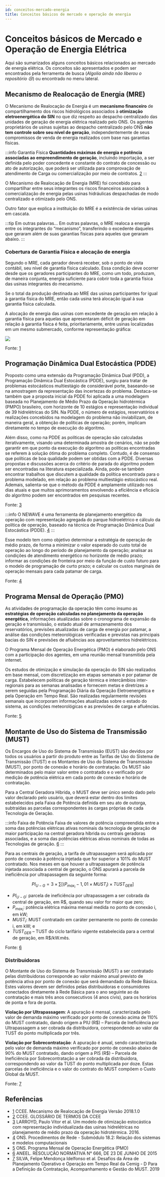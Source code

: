 ```yaml
---
id: conceitos-mercado-energia
title: Conceitos básicos de mercado e operação de energia
---
```


# Conceitos básicos de Mercado e Operação de Energia Elétrica
Aqui são sumarizados alguns conceitos básicos relacionados ao mercado de energia elétrica. Os conceitos são apresentados e podem ser encontrados pela ferramenta de busca (*Algolia ainda não liberou o repositório 😢*) ou encontrado no menu lateral.

## Mecanismo de Realocação de Energia (MRE)
O Mecanismo de Realocação de Energia é um **mecanismo financeiro** de compartilhamento dos riscos hidrológicos associados à **otimização eletroenergética do SIN** no que diz respeito ao despacho centralizado das unidades de geração de energia elétrica realizado pelo ONS. Os agentes proprietários de usinas sujeitas ao despacho centralizado pelo ONS **não tem controle sobre seu nível de geração**, independentemente de seus compromissos de venda de energia realizados com base nas garantias físicas.

:::info Garantia Física
**Quantidades máximas de energia e potência associadas ao empreendimento de geração**, incluindo importação, a ser definida pelo poder concedente e constante do contrato de concessão ou ato de autorização, que poderá ser utilizada para comprovação de atendimento de Carga ou comercialização por meio de contratos. [2]
:::

O Mecanismo de Realocação de Energia (MRE) foi concebido para compartilhar entre seus integrantes os riscos financeiros associados à comercialização de energia pelas usinas hidráulicas despachadas de modo centralizado e otimizado pelo ONS. 

Outro fator que explica a instituição do MRE é a existência de várias usinas em cascata.

:::tip Em outras palavras...
Em outras palavras, o MRE realoca a energia entre os integrantes do “mecanismo”, transferindo o excedente daqueles que geraram além de suas garantias físicas para aqueles que geraram abaixo. 
:::

### Cobertura de Garantia Física e alocação de energia
Segundo o MRE, cada gerador deverá receber, sob o ponto de vista contábil, seu nível de garantia física calculado. Essa condição deve ocorrer desde que os geradores participantes do MRE, como um todo, produzam, de maneira conjunta, energia suficiente para cobrir toda a garantia física das usinas integrantes do mecanismo.

Se o total da produção destinada ao MRE das usinas participantes for igual à garantia física do MRE, então cada usina terá alocação igual à sua garantia física calculada.

A alocação de energia das usinas com excedente de geração em relação à garantia física para aquelas que apresentaram déficit de geração em relação à garantia física é feita, prioritariamente, entre usinas localizadas em um mesmo submercado, conforme representação gráfica:

![](../img/MRE_realoca.png)

Fonte: [1]

## Programação Dinâmica Dual Estocástica (PDDE)
Proposto como uma extensão da Programação Dinâmica Dual (PDD), a Programação Dinâmica Dual Estocástica (PDDE), surgiu para tratar de problemas estocásticos multiestágio de considerável porte, baseando-se na amostragem da representação das incertezas do problema. Destaca-se também que a proposta inicial da PDDE foi aplicada a uma modelagem baseada no Planejamento de Médio Prazo da Operação hidrotérmica (PMPO) brasileiro, com horizonte de 10 estágios e representação individual de 39 hidrelétricas do SIN. Na PDDE, o número de estágios, reservatórios e realizações concebidos na modelagem do problema não inviabilizam, de maneira geral, a obtenção de políticas de operação; porém, implicam diretamente no tempo de execução do algoritmo.

Além disso, como na PDDE as políticas de operação são calculadas iterativamente, visando uma determinada amostra de cenários, não se pode garantir em que ponto da execução do algoritmo as políticas encontradas se referem à solução ótima do problema completo. Contudo, é de consenso que políticas de boa qualidade podem ser obtidas com a PDDE. Diversas propostas e discussões acerca do critério de parada do algoritmo podem ser encontradas na literatura especializada. Ainda, pode-se também encontrar trabalhos que discutem a qualidade da política encontrada para o problema modelado, em relação ao problema multiestágio estocástico real. Ademais, salienta-se que o método da PDDE é amplamente utilizado nos dias atuais e que muitos aprimoramentos envolvendo a eficiência e eficácia do algoritmo podem ser encontrados em pesquisas recentes.

Fonte: [3]

:::info
O NEWAVE é uma ferramenta de planejamento energético da operação com representação agregada do parque hidroelétrico e cálculo da política de operação, baseado na técnica de Programação Dinâmica Dual Estocástica (PDDE). [4]
:::

Esse modelo tem como objetivo determinar a estratégia de operação de médio prazo, de forma a minimizar o valor esperado do custo total de operação ao longo do período de planejamento da operação; analisar as condições de atendimento energético no horizonte de médio prazo; informar as condições de fronteira por meio da função de custo futuro para o modelo de programação de curto prazo; e calcular os custos marginais de operação mensais para cada patamar de carga.

Fonte: [4]

## Programa Mensal de Operação (PMO)
As atividades de programação da operação têm como insumo as **estratégias de operação calculadas no planejamento da operação energética**, informações atualizadas sobre o cronograma de expansão da geração e transmissão, o estado atual de armazenamento dos reservatórios, previsões atualizadas de carga de energia por patamar, a análise das condições meteorológicas verificadas e previstas nas principais bacias do SIN e previsões de afluências aos aproveitamentos hidrelétricos.

O Programa Mensal de Operação Energética (PMO) é elaborado pelo ONS com a participação dos agentes, em uma reunião mensal transmitida pela internet.

Os estudos de otimização e simulação da operação do SIN são realizados em base mensal, com discretização em etapas semanais e por patamar de carga. Estabelecem políticas de geração térmica e intercâmbios inter-regionais para as semanas analisadas e fornecem metas e diretrizes a serem seguidas pela Programação Diária da Operação Eletroenergética e pela Operação em Tempo Real. São realizadas regularmente revisões semanais que incorporam informações atualizadas sobre o estado do sistema, as condições meteorológicas e as previsões de carga e afluências.

Fonte: [5]

## Montante de Uso do Sistema de Transmissão (MUST)
Os Encargos de Uso do Sistema de Transmissão (EUST) são devidos por todos os usuários a partir do produto entre as Tarifas de Uso do Sistema de Transmissão (TUST) e os Montantes de Uso do Sistema de Transmissão (MUST), por ponto de conexão e horário de contratação. Os MUST são determinados pelo maior valor entre o contratado e o verificado por medição de potência elétrica em cada ponto de conexão e horário de contratação.

Para a Central Geradora Híbrida, o MUST deve ser único sendo dado pelo valor declarado pelo usuário, que deverá estar dentro dos limites estabelecidos pela Faixa de Potência definida em seu ato de outorga, subtraídas as parcelas correspondentes às cargas próprias de cada Tecnologia de Geração.

:::info Faixa de Potência
Faixa de valores de potência compreendida entre a soma das
potências elétricas ativas nominais da tecnologia de geração de maior participação na central geradora
híbrida ou centrais geradoras associadas, e a soma das potências elétricas ativas nominais de todas as
Tecnologias de geração. [6]
:::

Para as centrais de geração, a tarifa de ultrapassagem será aplicada por ponto de conexão à potência injetada que for superior a 101% do MUST contratado. Nos meses em que houver a ultrapassagem de potência injetada associada a central de geração, o ONS apurará a parcela de ineficiência por ultrapassagem da seguinte forma:

$$
PI_{U-G} = 3 \times \sum{[(P_{max_i} - 1,01 \times MUST_i) \times TUST_{GER}]}
$$
- $PI_{U-G}$: parcela de ineficiência por ultrapassagem a ser cobrada da central de geração, em R\$, quando seu valor for maior que zero;
- $P_{max_i}$: potência elétrica máxima mensal medida no ponto de conexão i, em kW;
- $MUST_i$: MUST contratado em caráter permanente no ponto de conexão i, em kW; e
- $TUST_{GER}$ – TUST do ciclo tarifário vigente estabelecida para a central de geração, em R\$/kW.mês.

Fonte: [6]

### Distribuidoras
O Montante de Uso do Sistema de Transmissão (MUST) a ser contratado pelas distribuidoras corresponde ao valor máximo anual previsto de potência ativa por ponto de conexão que será demandado da Rede Básica. Estes valores devem ser definidos pelas distribuidoras e consumidores conectados diretamente à Rede Básica para o ano seguinte ao da contratação e mais três anos consecutivos (4 anos civis), para os horários de ponta e fora de ponta.

**Violação por Ultrapassagem**: A apuração é mensal, caracterizada pelo valor de demanda máximo verificado por ponto de conexão acima de 110% do MUST contratado, dando origem a PIU (R\$) – Parcela de Ineficiência por Ultrapassagem a ser cobrada da distribuidora, correspondendo ao valor da TUST do ponto multiplicada por três.

**Violação por Sobrecontratação**: A apuração é anual, sendo caracterizada pelo valor de demanda máximo verificado por ponto de conexão abaixo de 90% do MUST contratado, dando origem a PIS (R\$) – Parcela de Ineficiência por Sobrecontratação a ser cobrada da distribuidora, correspondendo ao valor da TUST do ponto multiplicada por doze. Estas parcelas de ineficiência e o valor do contrato do MUST compõem o Custo Global da MUST.

Fonte: [7]

## Referências
- [1] CCEE. Mecanismo de Realocação de Energia Versão 2018.1.0
- [2] CCEE. GLOSSÁRIO DE TERMOS DA CCEE
- [3] LARROYD, Paulo Vitor et al. Um modelo de otimização estocástica com representação individualizada das usinas hidrelétricas no planejamento de médio prazo da operação hidrotérmica. 2016.
- [4] ONS. Procedimentos de Rede - Submódulo 18.2: Relação dos sistemas e modelos computacionais
- [5] ONS. Programa Mensal de Operação Energética (PMO)
- [6] ANEEL. RESOLUÇÃO NORMATIVA N° 666, DE 23 DE JUNHO DE 2015
- [7] SILVA, Felipe Mendonça Idelfonso et al. Desafios da Área de Planejamento Operativo e Operação em Tempo Real da Cemig - D Para a Definição da Contratação, Acompanhamento e Gestão do MUST. 2019


[1]: https://www.ccee.org.br/ccee/documentos/CCEE_076159#:~:text=O%20Mecanismo%20de%20Realoca%C3%A7%C3%A3o%20de%20Energia%20%C3%A9%20um%20mecanismo%20financeiro,energia%20el%C3%A9trica%20realizado%20pelo%20ONS. "CCEE - Mecanismo de Realocação de Energia Versão 2018.1.0"

[2]: https://www.ccee.org.br/documents/80415/919498/Manual_Procedimento_ControleAlteracao_Glossario_20081001.pdf/da76f05f-5ba8-e50e-4ae6-efc8056a851a?version=1.0&t=1636403444734null&download=true "CCEE - GLOSSÁRIO DE TERMOS DA CCEE"

[3]: https://repositorio.ufsc.br/xmlui/bitstream/handle/123456789/175312/345227.pdf;jsessionid=C531FF0924313CCB29110C4F9C638D1E?sequence=1

[4]: http://www.ons.org.br/%2FProcedimentosDeRede%2FM%C3%B3dulo%2018%2FSubm%C3%B3dulo%2018.2%2FSubm%C3%B3dulo%2018.2%202020.01.pdf

[5]: http://www.ons.org.br/paginas/energia-no-futuro/programacao-da-operacao

[6]: http://www2.aneel.gov.br/cedoc/ren2015666.pdf

[7]: http://www.bvr.com.br/snptee/xxvsnptee/public/GDI/3831.pdf